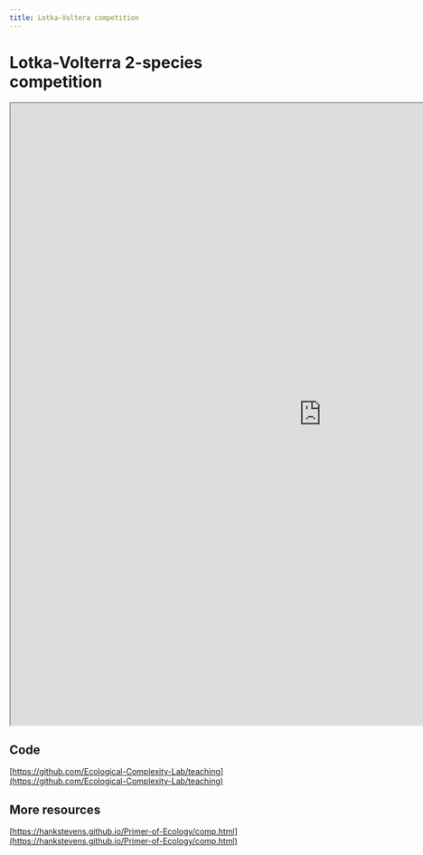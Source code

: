 ```yaml
---
title: Lotka-Voltera competition
---
```


# Lotka-Volterra 2-species competition

<iframe src="https://ecomplab.shinyapps.io/lotka-voltera_app/" width="1100" height="1100"></iframe>

## Code
[https://github.com/Ecological-Complexity-Lab/teaching](https://github.com/Ecological-Complexity-Lab/teaching)

## More resources
[https://hankstevens.github.io/Primer-of-Ecology/comp.html](https://hankstevens.github.io/Primer-of-Ecology/comp.html)
